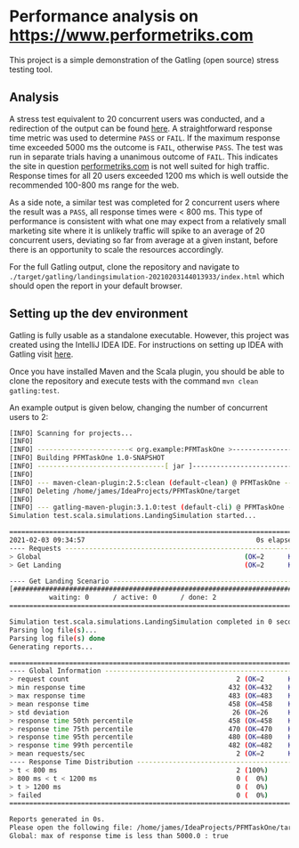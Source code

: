 # Performance analysis on https://www.performetriks.com

This project is a simple demonstration of the Gatling (open source) stress testing tool.

## Analysis

A stress test equivalent to 20 concurrent users was conducted, and a redirection of the output
can be found [here](./output.txt). A straightforward response time metric was used to determine
`PASS` or `FAIL`. If the maximum response time exceeded 5000 ms the outcome is `FAIL`, otherwise
`PASS`. The test was run in separate trials having a unanimous outcome of `FAIL`. This indicates
the site in question [performetriks.com](https://www.performetriks.com) is not well suited for
high traffic. Response times for all 20 users exceeded 1200 ms which is well outside the recommended
100-800 ms range for the web. 

As a side note, a similar test was completed for 2 concurrent users where the result was a `PASS`,
all response times were < 800 ms. This type of performance is consistent with what one may expect
from a relatively small marketing site where it is unlikely traffic will spike to an average of
20 concurrent users, deviating so far from average at a given instant, before there is an opportunity
to scale the resources accordingly.

For the full Gatling output, clone the repository and navigate to
`./target/gatling/landingsimulation-20210203144013933/index.html` which should open the report in your
default browser.

## Setting up the dev environment

Gatling is fully usable as a standalone executable. However, this project was created using the
IntelliJ IDEA IDE. For instructions on setting up IDEA with Gatling visit
[here](https://gist.github.com/groovybayo/4691670).

Once you have installed Maven and the Scala plugin, you should be able to clone the repository
and execute tests with the command `mvn clean gatling:test`.

An example output is given below, changing the number of concurrent users to 2:
```bash
[INFO] Scanning for projects...
[INFO] 
[INFO] -----------------------< org.example:PFMTaskOne >-----------------------
[INFO] Building PFMTaskOne 1.0-SNAPSHOT
[INFO] --------------------------------[ jar ]---------------------------------
[INFO] 
[INFO] --- maven-clean-plugin:2.5:clean (default-clean) @ PFMTaskOne ---
[INFO] Deleting /home/james/IdeaProjects/PFMTaskOne/target
[INFO] 
[INFO] --- gatling-maven-plugin:3.1.0:test (default-cli) @ PFMTaskOne ---
Simulation test.scala.simulations.LandingSimulation started...

================================================================================
2021-02-03 09:34:57                                           0s elapsed
---- Requests ------------------------------------------------------------------
> Global                                                   (OK=2      KO=0     )
> Get Landing                                              (OK=2      KO=0     )

---- Get Landing Scenario ------------------------------------------------------
[##########################################################################]100%
          waiting: 0      / active: 0      / done: 2     
================================================================================

Simulation test.scala.simulations.LandingSimulation completed in 0 seconds
Parsing log file(s)...
Parsing log file(s) done
Generating reports...

================================================================================
---- Global Information --------------------------------------------------------
> request count                                          2 (OK=2      KO=0     )
> min response time                                    432 (OK=432    KO=-     )
> max response time                                    483 (OK=483    KO=-     )
> mean response time                                   458 (OK=458    KO=-     )
> std deviation                                         26 (OK=26     KO=-     )
> response time 50th percentile                        458 (OK=458    KO=-     )
> response time 75th percentile                        470 (OK=470    KO=-     )
> response time 95th percentile                        480 (OK=480    KO=-     )
> response time 99th percentile                        482 (OK=482    KO=-     )
> mean requests/sec                                      2 (OK=2      KO=-     )
---- Response Time Distribution ------------------------------------------------
> t < 800 ms                                             2 (100%)
> 800 ms < t < 1200 ms                                   0 (  0%)
> t > 1200 ms                                            0 (  0%)
> failed                                                 0 (  0%)
================================================================================

Reports generated in 0s.
Please open the following file: /home/james/IdeaProjects/PFMTaskOne/target/gatling/landingsimulation-20210203143455580/index.html
Global: max of response time is less than 5000.0 : true

```

